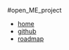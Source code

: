 #open_ME_project
* [home](home)
* [github](https://github.com/dmalawey/openME)
* [roadmap](roadmap)
